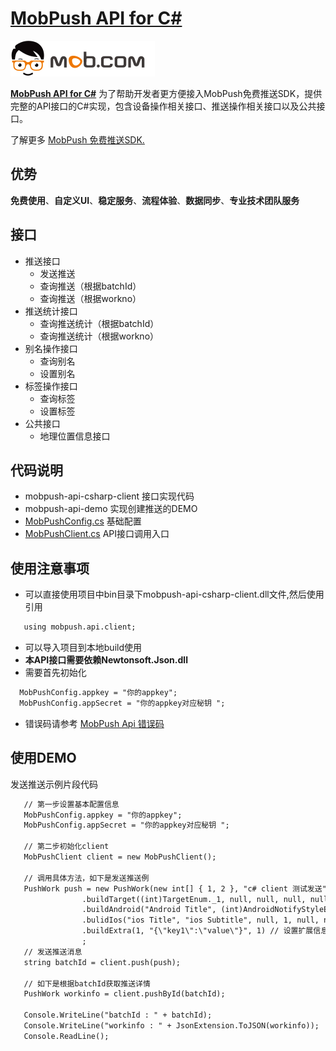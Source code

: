 # [MobPush API for C#](http://wiki.mob.com/mobpush-rest-api-接口文档/)

![image](https://github.com/MOBX/MOB-SMS-WEBAPI/blob/master/doc/images/logo.png)

**[MobPush API for C#](http://wiki.mob.com/mobpush-rest-api-接口文档/)** 
为了帮助开发者更方便接入MobPush免费推送SDK，提供完整的API接口的C#实现，包含设备操作相关接口、推送操作相关接口以及公共接口。

了解更多 [MobPush 免费推送SDK.](http://mobpush.mob.com)


## 优势

**免费使用**、**自定义UI**、**稳定服务**、**流程体验**、**数据同步**、**专业技术团队服务**

## 接口
* 推送接口
	* 发送推送
	* 查询推送（根据batchId）
	* 查询推送（根据workno）
* 推送统计接口
	* 查询推送统计（根据batchId）
	* 查询推送统计（根据workno）
* 别名操作接口
	* 查询别名
	* 设置别名
* 标签操作接口
	* 查询标签
	* 设置标签
* 公共接口
	* 地理位置信息接口	

## 代码说明
* mobpush-api-csharp-client 接口实现代码
* mobpush-api-demo 实现创建推送的DEMO
* [MobPushConfig.cs](https://github.com/MOBX/mobpush-api-csharp-client/blob/master/mobpush-api-csharp-client/MobPushConfig.cs) 基础配置
* [MobPushClient.cs](https://github.com/MOBX/mobpush-api-csharp-client/blob/master/mobpush-api-csharp-client/MobPushClient.cs) API接口调用入口

 
## 使用注意事项
* 可以直接使用项目中bin目录下mobpush-api-csharp-client.dll文件,然后使用引用
```xml
   using mobpush.api.client;
```
* 可以导入项目到本地build使用
* **本API接口需要依赖Newtonsoft.Json.dll**
* 需要首先初始化
 ```xml
   MobPushConfig.appkey = "你的appkey";
   MobPushConfig.appSecret = "你的appkey对应秘钥 ";
 ```
* 错误码请参考 
  [MobPush Api 错误码](http://wiki.mob.com/mobpush-rest-api-接口文档/#map-6)

## 使用DEMO 

发送推送示例片段代码

```xml    
   // 第一步设置基本配置信息 
   MobPushConfig.appkey = "你的appkey";
   MobPushConfig.appSecret = "你的appkey对应秘钥 ";
        
   // 第二步初始化client
   MobPushClient client = new MobPushClient();

   // 调用具体方法，如下是发送推送例
   PushWork push = new PushWork(new int[] { 1, 2 }, "c# client 测试发送", (int)PushTypeEnum.notify) //初始化基础信息
                .buildTarget((int)TargetEnum._1, null, null, null, null, null)  // 设置推送范围
                .buildAndroid("Android Title", (int)AndroidNotifyStyleEnum.normal, null, true, true, true) //定制android样式
                .bulidIos("ios Title", "ios Subtitle", null, 1, null, null, null, null) //定制ios设置
                .buildExtra(1, "{\"key1\":\"value\"}", 1) // 设置扩展信息
                ; 
   // 发送推送消息
   string batchId = client.push(push);
    
   // 如下是根据batchId获取推送详情
   PushWork workinfo = client.pushById(batchId);

   Console.WriteLine("batchId : " + batchId);
   Console.WriteLine("workinfo : " + JsonExtension.ToJSON(workinfo));
   Console.ReadLine();

 
```